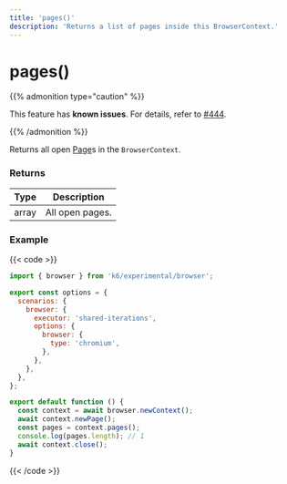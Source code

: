 ```yaml
---
title: 'pages()'
description: 'Returns a list of pages inside this BrowserContext.'
---
```


# pages()

{{% admonition type="caution" %}}

This feature has **known issues**. For details, refer to
[#444](https://github.com/grafana/xk6-browser/issues/444).

{{% /admonition %}}

Returns all open [Page](https://grafana.com/docs/k6/<K6_VERSION>/javascript-api/k6-experimental/browser/page/)s in the `BrowserContext`.

### Returns

| Type  | Description     |
| ----- | --------------- |
| array | All open pages. |

### Example

{{< code >}}

```javascript
import { browser } from 'k6/experimental/browser';

export const options = {
  scenarios: {
    browser: {
      executor: 'shared-iterations',
      options: {
        browser: {
          type: 'chromium',
        },
      },
    },
  },
};

export default function () {
  const context = await browser.newContext();
  await context.newPage();
  const pages = context.pages();
  console.log(pages.length); // 1
  await context.close();
}
```

{{< /code >}}
